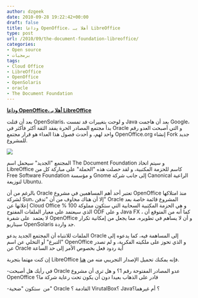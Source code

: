 ```yaml
---
author: dzgeek
date: 2010-09-28 19:22:42+00:00
draft: false
title: وداعا OpenOffice، أهلا بـ LibreOffice
type: post
url: /2010/09/the-document-foundation-libreoffice/
categories:
- Open source
- برمجيات
tags:
- Cloud Office
- LibreOffice
- OpenOffice
- OpenSolaris
- oracle
- The Document Foundation
---
```


[**وداعا OpenOffice، أهلا بـ LibreOffice**](http://www.it-scoop.com/2010/09/the-document-foundation-libreoffice)


بعد أن قتلت OpenSolaris، و لوحت بتغييرات قد تمست Java بعد أن هاجمت Google، بدأ مجتمع المصادر الحرة يفقد الثقة أكثر فأكثر في Oracle و التي أصبحت العدو رقم واحد لهم، و أحدث فصول هذا العداء هو قرار مجتمع OpenOffice.org إنشاء Fork جديد للمشروع.

[![](http://www.it-scoop.com/wp-content/uploads/2010/09/LO_StartCenter_Small.png)
](http://www.it-scoop.com/2010/09/the-document-foundation-libreoffice)

المجتمع "الجديد" سيحمل اسم The Document Foundation و سيتم اتخاذ LibreOffice كاسم للحزمة المكتبية، و لقد حصلت هذه "الحملة" على مباركة كل من Free Software Foundation و مؤسسة Gnome إلى جانب شركة Canonical الراعية لتوزيعة Ubuntu.

بالرغم من أن Oracle تعتبر أحد أهم المساهمين في مشروع OpenOffice منذ امتلاكها لشركة Sun، إلا أن هناك مخاوف من أن "تدفن" Oracle المشروع قائمة خاصة بعد إعلانها عن Cloud Office و هي الحزمة المكتبية السحابية التي ستكون مملوكة 100 % الذي سيعتمد على معيار الملفات المفتوح ODF و على Java FX ، كما أنه من المتوقع أن لا يعتمد  على شفرة OpenOffice و أن لا يساهم في تطويره. مما يجعل من إمكانية تكرار سيناريو OpenSolaris جد واردة.

الملفات للانتباه أن المجتمع الجديد يدعو Oracle إلى المساهمة فيه، كما يدعوه إلى "التبرع" أو التخلي عن اسم OpenOffice و الذي تحوز على ملكيته الفكرية، و لم تصدر عن Oracle أية ردود فعل بخصوص الأمر إلى حد الساعة

إن كنت مهتما بتجربة LibreOffice فإنه يمكنك تحميل الإصدار التجريبي منه من [هنا](http://www.documentfoundation.org/download/).

-في رأيك هل أصبحت Oracle عدو المصادر المفتوحة رقم 1؟ و هل ترى أن مشروع OpenOffice قادر على الذهاب بعيدا دون أن يكون تحت رعاية شركة ما؟

-من  ستكون "ضحية" Oracle القادمة ؟ VirutalBox؟ Java؟ أم غيرهما؟
